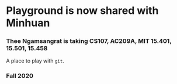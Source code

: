 # Playground is now shared with Minhuan
### Thee Ngamsangrat is taking CS107, AC209A, MIT 15.401, 15.501, 15.458

A place to play with `git`.

### Fall 2020
